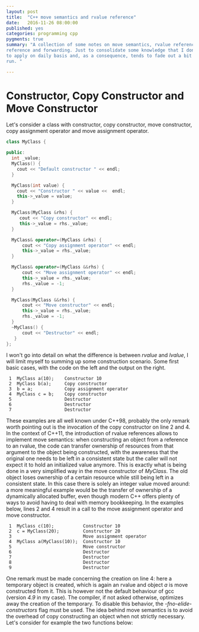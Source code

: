 ```yaml
---
layout: post
title:  "C++ move semantics and rvalue reference"
date:   2016-11-26 08:00:00
published: yes
categories: programming cpp
pygments: true
summary: "A collection of some notes on move semantics, rvalue reference, universal
reference and forwarding. Just to consolidate some knowledge that I don't get
to apply on daily basis and, as a consequence, tends to fade out a bit in the long
run. "

---
```


Constructor, Copy Constructor and Move Constructor
=======

Let's consider a class with constructor, copy constructor, move constructor,
copy assignment operator and move assignment operator.

```c++
class MyClass {

public:
  int _value;
  MyClass() {
    cout << "Default constructor " << endl;
  }

  MyClass(int value) {
    cout << "Constructor " << value <<  endl;
    this->_value = value;
  }

  MyClass(MyClass &rhs) {
     cout << "Copy constructor" << endl;
     this->_value = rhs._value;
  }

  MyClass& operator=(MyClass &rhs) {
      cout << "Copy assignment operator" << endl;
      this->_value = rhs._value;
  }

  MyClass& operator=(MyClass &&rhs) {
      cout << "Move assignment operator" << endl;
      this->_value = rhs._value;
      rhs._value = -1;
  }

  MyClass(MyClass &&rhs) {
      cout << "Move constructor" << endl;
      this->_value = rhs._value;
      rhs._value = -1;
  }
  ~MyClass() {
      cout << "Destructor" << endl;
   }
};
```

I won't go into detail on what the difference is between *rvalue* and *lvalue*,
I will limit myself to summing up some construction scenario. Some first basic
cases, with the code on the left and the output on the right.

```
 1  MyClass a(10);    Constructor 10
 2  MyClass b(a);     Copy constructor
 3  b = a;            Copy assignment operator
 4  MyClass c = b;    Copy constructor
 5                    Destructor
 6                    Destructor
 7                    Destructor
```
These examples are all well known under C++98, probably the only remark worth pointing
out is the invocation of the copy constructor on line 2 and 4.
In the context of C++11, the introduction of rvalue references allows to implement
move semantics: when constructing an object from a reference to an rvalue, the code
can transfer ownership of resources from that argument to the object being constructed, 
with the awareness that the original one needs to be left in a consistent state but the caller
will not expect it to hold an initialized value anymore. This
is exactly what is being done in a very simplified way in the move constructor
of *MyClass*. The old object loses ownership of a certain resource while still
being left in a consistent state. In this case there is solely an integer value moved around:
a more meaningful example would be the transfer of ownership of a dynamically allocated
buffer, even though modern C++ offers plenty of ways to avoid having to deal with
memory bookkeeping. In the examples below, lines 2 and 4 result
in a call to the move assignment operator and move constructor.
```
 1  MyClass c(10);           Constructor 10
 2  c = MyClass(20);         Constructor 20
 3                           Move assignment operator
 4  MyClass a(MyClass(10));  Constructor 10
 5                           Move constructor
 6                           Destructor
 7                           Destructor
 8                           Destructor
 9                           Destructor
```
One remark must be made concerning the creation on line 4: here a temporary 
object is created, which is again an rvalue and object *a* is move constructed from it.
This is however not the default behaviour of gcc (version *4.9* in my case). The 
compiler, if not asked otherwise, optimizes away the creation of the temporary. 
To disable this behavior, the *-fno-elide-constructors* flag must be used.
The idea behind move semantics is to avoid the overhead of copy constructing an object
when not strictly necessary. Let's consider for example the two functions below:





